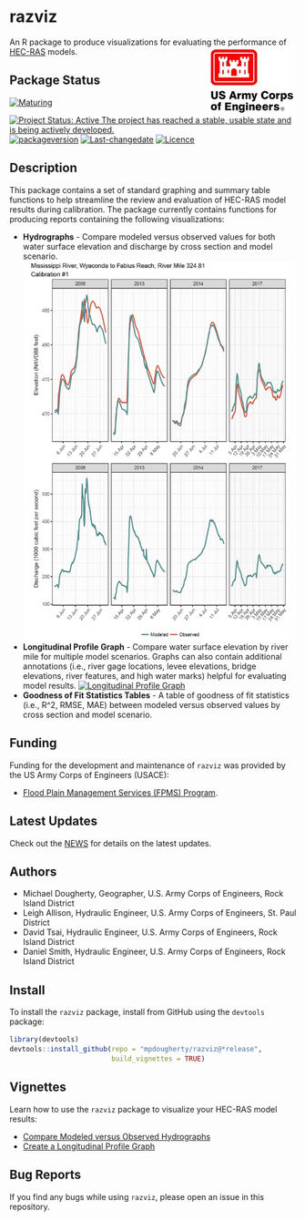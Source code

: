 
<!-- README.md is generated from README.Rmd. Please edit that file -->

# razviz

An R package to produce visualizations for evaluating the performance of
[HEC-RAS](https://www.hec.usace.army.mil/software/hec-ras) models.
<img src="man/figures/HDQLO-03_h120.jpg" align="right" />

## Package Status

[![Maturing](https://img.shields.io/badge/lifecycle-maturing-blue.svg)](https://www.tidyverse.org/lifecycle)
[![Project Status: Active The project has reached a stable, usable state
and is being actively
developed.](https://www.repostatus.org/badges/latest/active.svg)](https://www.repostatus.org/#active)
[![packageversion](https://img.shields.io/badge/Package%20version-0.0.4-orange.svg?style=flat-square)](commits/master)
[![Last-changedate](https://img.shields.io/badge/last%20change-2020--08--28-yellowgreen.svg)](/commits/master)
[![Licence](https://img.shields.io/badge/licence-CC0-blue.svg)](http://choosealicense.com/licenses/cc0-1.0/)

## Description

This package contains a set of standard graphing and summary table
functions to help streamline the review and evaluation of HEC-RAS model
results during calibration. The package currently contains functions for
producing reports containing the following visualizations:

  - **Hydrographs** - Compare modeled versus observed values for both
    water surface elevation and discharge by cross section and model
    scenario.
    [![Hydrograph](man/figures/hydrograph.png)](https://mpdougherty.github.io/razviz/doc/Hydrograph_Plot_Report.pdf)
  - **Longitudinal Profile Graph** - Compare water surface elevation by
    river mile for multiple model scenarios. Graphs can also contain
    additional annotations (i.e., river gage locations, levee
    elevations, bridge elevations, river features, and high water marks)
    helpful for evaluating model results. [![Longitudinal Profile
    Graph](man/figures/longitudinal_profile_w_1200.png)](https://mpdougherty.github.io/razviz/doc/Longitudinal_Profile_Report.pdf)
  - **Goodness of Fit Statistics Tables** - A table of goodness of fit
    statistics (i.e., R^2, RMSE, MAE) between modeled versus observed
    values by cross section and model scenario.

## Funding

Funding for the development and maintenance of `razviz` was provided by
the US Army Corps of Engineers (USACE):

  - [Flood Plain Management Services (FPMS)
    Program](https://www.mvr.usace.army.mil/Business-With-Us/Outreach-Customer-Service/Floodplain-Management-Services/).

## Latest Updates

Check out the [NEWS](NEWS.md) for details on the latest updates.

## Authors

  - Michael Dougherty, Geographer, U.S. Army Corps of Engineers, Rock
    Island District
  - Leigh Allison, Hydraulic Engineer, U.S. Army Corps of Engineers,
    St. Paul District
  - David Tsai, Hydraulic Engineer, U.S. Army Corps of Engineers, Rock
    Island District
  - Daniel Smith, Hydraulic Engineer, U.S. Army Corps of Engineers, Rock
    Island District

## Install

To install the `razviz` package, install from GitHub using the
`devtools` package:

``` r
library(devtools)
devtools::install_github(repo = "mpdougherty/razviz@*release", 
                         build_vignettes = TRUE)
```

## Vignettes

Learn how to use the `razviz` package to visualize your HEC-RAS model
results:

  - [Compare Modeled versus Observed
    Hydrographs](https://mpdougherty.github.io/razviz/doc/hydrographs.html)
  - [Create a Longitudinal Profile
    Graph](https://mpdougherty.github.io/razviz/doc/longitudinal_profile.html)

## Bug Reports

If you find any bugs while using `razviz`, please open an issue in this
repository.
